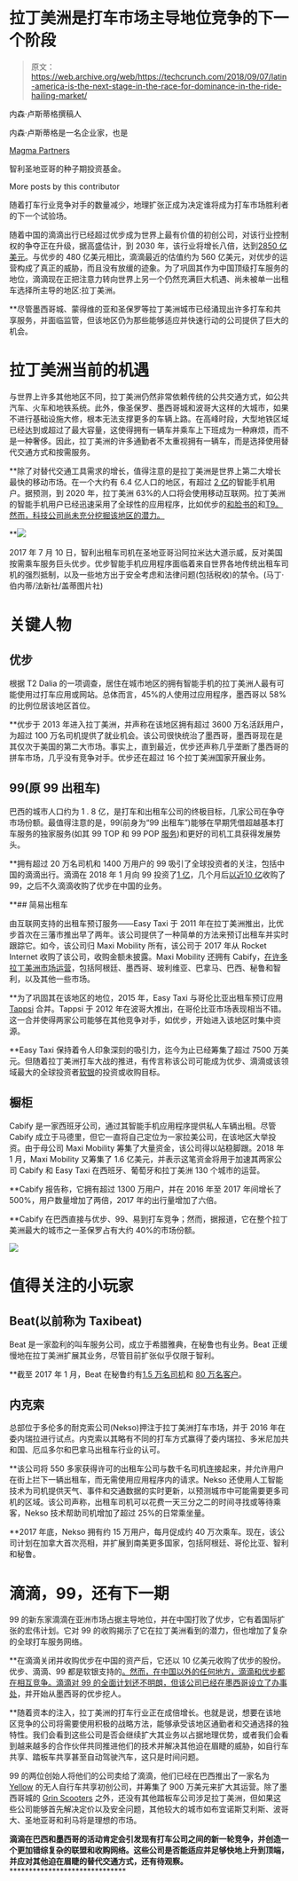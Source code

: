 # 拉丁美洲是打车市场主导地位竞争的下一个阶段

> 原文：<https://web.archive.org/web/https://techcrunch.com/2018/09/07/latin-america-is-the-next-stage-in-the-race-for-dominance-in-the-ride-hailing-market/>

内森·卢斯蒂格撰稿人

内森·卢斯蒂格是一名企业家，也是

[Magma Partners](https://web.archive.org/web/20230316161016/http://magmapartners.com/)

智利圣地亚哥的种子期投资基金。

More posts by this contributor

随着打车行业竞争对手的数量减少，地理扩张正成为决定谁将成为打车市场胜利者的下一个试验场。

随着中国的滴滴出行已经超过优步成为世界上最有价值的初创公司，对该行业控制权的争夺正在升级，据高盛估计，到 2030 年，该行业将增长八倍，达到[2850 亿美元](https://web.archive.org/web/20230316161016/https://www.ft.com/content/2212fc06-17ae-11e8-9376-4a6390addb44)。与优步的 480 亿美元相比，滴滴最近的估值约为 560 亿美元，对优步的运营构成了真正的威胁，而且没有放缓的迹象。为了巩固其作为中国顶级打车服务的地位，滴滴现在正把注意力转向世界上另一个仍然充满巨大机遇、尚未被单一出租车选择所主导的地区:拉丁美洲。

 **尽管墨西哥城、蒙得维的亚和圣保罗等拉丁美洲城市已经涌现出许多打车和共享服务，并面临监管，但该地区仍为那些能够适应并快速行动的公司提供了巨大的机会。

# 拉丁美洲当前的机遇

与世界上许多其他地区不同，拉丁美洲仍然非常依赖传统的公共交通方式，如公共汽车、火车和地铁系统。此外，像圣保罗、墨西哥城和波哥大这样的大城市，如果不进行基础设施大修，根本无法支撑更多的车辆上路。在高峰时段，大型地铁区域已经达到或超过了最大容量，这使得拥有一辆车并乘车上下班成为一种麻烦，而不是一种奢侈。因此，拉丁美洲的许多通勤者不太重视拥有一辆车，而是选择使用替代交通方式和按需服务。

 **除了对替代交通工具需求的增长，值得注意的是拉丁美洲是世界上第二大增长最快的移动市场。在一个大约有 6.4 亿人口的地区，有超过 [2 亿](https://web.archive.org/web/20230316161016/https://www.statista.com/statistics/274689/forecast-of-mobile-phone-users-in-latin-america/)的智能手机用户。据预测，到 2020 年，拉丁美洲 63%的人口将会使用移动互联网。拉丁美洲的智能手机用户已经迅速采用了全球性的应用程序，比如优步的[和脸书的](https://web.archive.org/web/20230316161016/https://fronterasdesk.org/content/10754/uber-wants-double-its-presence-mexico-its-third-largest-market)和[T9。然而，科技公司尚未充分挖掘该地区的潜力。](https://web.archive.org/web/20230316161016/https://www.statista.com/statistics/268136/top-15-countries-based-on-number-of-facebook-users/)

**![](img/2cc2453d916d3a937125076f787db397.png)

2017 年 7 月 10 日，智利出租车司机在圣地亚哥沿阿拉米达大道示威，反对美国按需乘车服务巨头优步。优步智能手机应用程序面临着来自世界各地传统出租车司机的强烈抵制，以及一些地方出于安全考虑和法律问题(包括税收)的禁令。(马丁·伯内蒂/法新社/盖蒂图片社)

# 关键人物

## 优步

根据 T2 Dalia 的一项调查，居住在城市地区的拥有智能手机的拉丁美洲人最有可能使用过打车应用或网站。总体而言，45%的人使用过应用程序，墨西哥以 58%的比例位居该地区首位。

 **优步于 2013 年进入拉丁美洲，并声称在该地区拥有超过 3600 万名活跃用户，为超过 100 万名司机提供了就业机会。该公司很快统治了墨西哥，墨西哥现在是其仅次于美国的第二大市场。事实上，直到最近，优步还声称几乎垄断了墨西哥的拼车市场，几乎没有竞争对手。优步还在超过 16 个拉丁美洲国家开展业务。

## 99(原 99 出租车)

巴西的城市人口约为 1 . 8 亿，是打车和出租车公司的终极目标，几家公司在争夺市场份额。最值得注意的是，99(前身为“99 出租车”)能够在早期凭借超越基本打车服务的独家服务(如其 99 TOP 和 99 POP [服务](https://web.archive.org/web/20230316161016/https://insights.qualcommventures.com/how-99-is-successfully-navigating-brazils-crowded-rideshare-market-3dbe6ce2d19))和更好的司机工具获得发展势头。

 **拥有超过 20 万名司机和 1400 万用户的 99 吸引了全球投资者的关注，包括中国的滴滴出行。滴滴在 2018 年 1 月向 99 投资了[1 亿](https://web.archive.org/web/20230316161016/https://www.recode.net/2017/1/4/14169538/didi-99-brazil-investment)，几个月后[以近](https://web.archive.org/web/20230316161016/https://www.ft.com/content/693eb596-f0cd-11e7-b220-857e26d1aca4)[10 亿](https://web.archive.org/web/20230316161016/https://techcrunch.com/2018/01/03/didi-confirms-it-has-acquired-99-in-brazil-to-expand-in-latin-america/)收购了 99，之后不久滴滴收购了优步在中国的业务。

 **## 简易出租车

由互联网支持的出租车预订服务——Easy Taxi 于 2011 年在拉丁美洲推出，比优步首次在三藩市推出早了两年。该公司提供了一种简单的方法来预订出租车并实时跟踪它。如今，该公司归 Maxi Mobility 所有，该公司于 2017 年从 Rocket Internet 收购了该公司，收购金额未披露。Maxi Mobility 还拥有 Cabify，[在许多拉丁美洲市场运营](https://web.archive.org/web/20230316161016/https://venturebeat.com/2018/03/30/ubers-next-battleground-latin-america/)，包括阿根廷、墨西哥、玻利维亚、巴拿马、巴西、秘鲁和智利，以及其他一些市场。

 **为了巩固其在该地区的地位，2015 年，Easy Taxi 与哥伦比亚出租车预订应用 [Tappsi](https://web.archive.org/web/20230316161016/https://techcrunch.com/2015/12/15/easy-taxi-tappsi/) 合并。Tappsi 于 2012 年在波哥大推出，在哥伦比亚市场表现相当不错。这一合并使得两家公司能够在其他竞争对手，如优步，开始进入该地区时集中资源。

 **Easy Taxi 保持着令人印象深刻的吸引力，迄今为止已经筹集了超过 7500 万美元。但随着拉丁美洲打车大战的推进，有传言称该公司可能成为优步、滴滴或该领域最大的全球投资者[软银](https://web.archive.org/web/20230316161016/https://qz.com/1187144/softbank-not-uber-is-the-real-king-of-ride-hailing/)的投资或收购目标。

## 橱柜

Cabify 是一家西班牙公司，通过其智能手机应用程序提供私人车辆出租。尽管 Cabify 成立于马德里，但它一直将自己定位为一家拉美公司，在该地区大举投资。由于母公司 Maxi Mobility 筹集了大量资金，该公司得以站稳脚跟。2018 年 1 月，Maxi Mobility 又筹集了 1.6 亿美元，并表示这笔资金将用于加速其两家公司 Cabify 和 Easy Taxi 在西班牙、葡萄牙和拉丁美洲 130 个城市的运营。

 **Cabify 报告称，它拥有超过 1300 万用户，并在 2016 年至 2017 年间增长了 500%，用户数量增加了两倍，2017 年的出行量增加了六倍。

 **Cabify 在巴西直接与优步、99、易到打车竞争；然而，据报道，它在整个拉丁美洲最大的城市之一圣保罗占有大约 40%的市场份额。

![](img/8d658cdc8240a73408342c9c7c2c9e91.png)

# 值得关注的小玩家

## Beat(以前称为 Taxibeat)

Beat 是一家盈利的叫车服务公司，成立于希腊雅典，在秘鲁也有业务。Beat 正缓慢地在拉丁美洲扩展其业务，尽管目前扩张似乎仅限于智利。

 **截至 2017 年 1 月，Beat 在秘鲁约有[1.5 万名司机](https://web.archive.org/web/20230316161016/https://techcrunch.com/2017/01/27/daimler-close-to-buying-taxibeat-in-greece-for-around-43m/)和 [80 万名客户](https://web.archive.org/web/20230316161016/https://techcrunch.com/2017/01/27/daimler-close-to-buying-taxibeat-in-greece-for-around-43m/)。

## 内克索

总部位于多伦多的耐克索公司(Nekso)押注于拉丁美洲打车市场，并于 2016 年在委内瑞拉进行试点。内克索以其略有不同的打车方式赢得了委内瑞拉、多米尼加共和国、厄瓜多尔和巴拿马出租车行业的认可。

 **该公司将 550 多家获得许可的出租车公司与数千名司机连接起来，并允许用户在街上拦下一辆出租车，而无需使用应用程序内的请求。Nekso 还使用人工智能技术为司机提供天气、事件和交通数据的实时更新，以预测城市中可能需要更多司机的区域。该公司声称，出租车司机可以花费一天三分之二的时间寻找或等待乘客，Nekso 技术帮助司机增加了超过 25%的日常乘坐量。

 **2017 年底，Nekso 拥有约 15 万用户，每月促成约 40 万次乘车。现在，该公司计划在加拿大首次亮相，并扩展到南美更多国家，包括阿根廷、哥伦比亚、智利和秘鲁。

# 滴滴，99，还有下一期

99 的新东家滴滴在亚洲市场占据主导地位，并在中国打败了优步，它有着国际扩张的宏伟计划。它对 99 的收购揭示了它在拉丁美洲看到的潜力，但也增加了复杂的全球打车服务网络。

 **在滴滴关闭并收购优步在中国的资产后，它还以 10 亿美元收购了优步的股份。优步、滴滴、99 都是软银支持的[。然而，在中国以外的任何地方，滴滴和优步都在相互竞争。滴滴对 99 的全面计划还不明朗，但该公司已经在墨西哥设立了](https://web.archive.org/web/20230316161016/https://www.ft.com/content/2212fc06-17ae-11e8-9376-4a6390addb44)[办事处](https://web.archive.org/web/20230316161016/https://www.reuters.com/article/us-didi-mexico/chinese-uber-rival-didi-launches-in-mexico-recruits-drivers-idUSKCN1HD0PH)，并开始从墨西哥的优步挖人。

 **随着资本的注入，拉丁美洲的打车行业正在成倍增长。也就是说，想要在该地区竞争的公司将需要使用积极的战略方法，能够承受该地区通勤者和交通选择的独特性。我们会看到这些公司是否会继续扩大其业务以占据地理优势，或者我们会看到越来越多的合作伙伴共同推进他们的技术并解决其他迫在眉睫的威胁，如自行车共享、踏板车共享甚至自动驾驶汽车，这只是时间问题。

99 的两位创始人将他们的公司卖给了滴滴，他们已经在巴西推出了一家名为 [Yellow](https://web.archive.org/web/20230316161016/https://techcrunch.com/2018/04/04/yellow-raises-9-million-to-launch-dockless-bike-share-in-brazil/) 的无人自行车共享初创公司，并筹集了 900 万美元来扩大其运营。除了墨西哥城的 [Grin Scooters](https://web.archive.org/web/20230316161016/https://www.ongrin.com/) 之外，还没有其他踏板车公司涉足拉丁美洲，但如果这些公司能够首先解决定价以及安全问题，其他较大的城市如布宜诺斯艾利斯、波哥大、圣地亚哥和利马将是理想的市场。

 **滴滴在巴西和墨西哥的活动肯定会引发现有打车公司之间的新一轮竞争，并创造一个更加错综复杂的联盟和收购网络。这些公司是否能适应并足够快地上升到顶端，并应对其他迫在眉睫的替代交通方式，还有待观察。********************************
